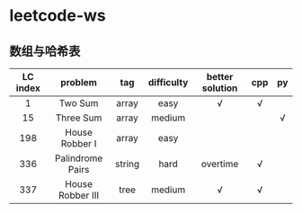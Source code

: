 # leetcode-ws

## 数组与哈希表
LC index|problem|tag|difficulty|better solution|cpp|py|
:-:|:-:|:-:|:-:|:-:|:-:|:-:
1|Two Sum|array|easy|√|√|
15|Three Sum|array|medium|||√
198|House Robber I|array|easy|||
336|Palindrome Pairs|string|hard|overtime|√|
337|House Robber III|tree|medium|√|√|
